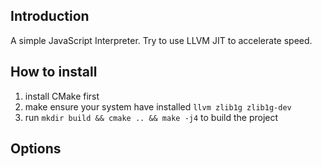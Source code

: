 ## Introduction 
A simple JavaScript Interpreter. Try to use LLVM JIT to accelerate speed.

## How to install 
1. install CMake first
2. make ensure your system have installed `llvm zlib1g zlib1g-dev`
3. run `mkdir build && cmake .. && make -j4` to build the project

## Options 